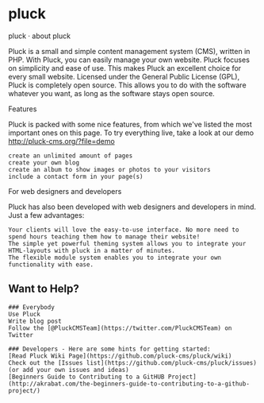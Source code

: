 pluck
=====

pluck · about pluck

Pluck is a small and simple content management system (CMS), written in PHP. With Pluck, you can easily manage your own website. Pluck focuses on simplicity and ease of use. This makes Pluck an excellent choice for every small website. Licensed under the General Public License (GPL), Pluck is completely open source. This allows you to do with the software whatever you want, as long as the software stays open source.

Features

Pluck is packed with some nice features, from which we've listed the most important ones on this page. To try everything live, take a look at our demo http://pluck-cms.org/?file=demo

    create an unlimited amount of pages
    create your own blog
    create an album to show images or photos to your visitors
    include a contact form in your page(s)

For web designers and developers

Pluck has also been developed with web designers and developers in mind. Just a few advantages:

    Your clients will love the easy-to-use interface. No more need to spend hours teaching them how to manage their website!
    The simple yet powerful theming system allows you to integrate your HTML-layouts with pluck in a matter of minutes.
    The flexible module system enables you to integrate your own functionality with ease.

## Want to Help?
    ### Everybody
    Use Pluck
    Write blog post
    Follow the [@PluckCMSTeam](https://twitter.com/PluckCMSTeam) on Twitter
    
    ### Developers - Here are some hints for getting started:
    [Read Pluck Wiki Page](https://github.com/pluck-cms/pluck/wiki)
    Check out the [Issues list](https://github.com/pluck-cms/pluck/issues) (or add your own issues and ideas)
    [Beginners Guide to Contributing to a GitHUB Project](http://akrabat.com/the-beginners-guide-to-contributing-to-a-github-project/)
